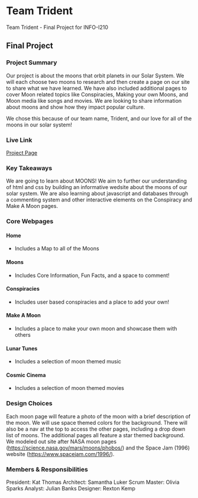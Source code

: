 # Team Trident

Team Trident - Final Project for INFO-I210

## Final Project

### Project Summary

Our project is about the moons that orbit planets in our Solar System. We will each choose two moons to research and then create a page on our site to share what we have learned. We have also included additional pages to cover Moon related topics like Conspiracies, Making your own Moons, and Moon media like songs and movies. We are looking to share information about moons and show how they impact popular culture.

We chose this because of our team name, Trident, and our love for all of the moons in our solar system!

### Live Link

[Project Page](https://kat-thomas.github.io/team-trident/)

### Key Takeaways

We are going to learn about MOONS! We aim to further our understanding of html and css by building an informative wedsite about the moons of our solar system. We are also learning about javascript and databases through a commenting system and other interactive elements on the Conspiracy and Make A Moon pages.

### Core Webpages

#### Home

- Includes a Map to all of the Moons

#### Moons

- Includes Core Information, Fun Facts, and a space to comment!

#### Conspiracies

- Includes user based conspiracies and a place to add your own!

#### Make A Moon

- Includes a place to make your own moon and showcase them with others

#### Lunar Tunes

- Includes a selection of moon themed music

#### Cosmic Cinema

- Includes a selection of moon themed movies

### Design Choices

Each moon page will feature a photo of the moon with a brief description of the moon. We will use space themed colors for the background. There will also be a nav at the top to access the other pages, including a drop down list of moons.
The additional pages all feature a star themed background. We modeled out site after NASA moon pages (https://science.nasa.gov/mars/moons/phobos/) and the Space Jam (1996) website (https://www.spacejam.com/1996/).

### Members & Responsibilities

President: Kat Thomas
Architect: Samantha Luker
Scrum Master: Olivia Sparks
Analyst: Julian Banks
Designer: Rexton Kemp
